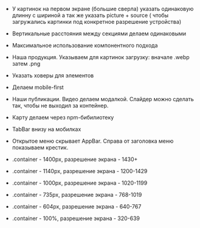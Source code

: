 - У картинок на первом экране (большие сверла) указать одинаковую длинну с шириной а так же указать picture + source ( чтобы загружались картинки под конкретное разрешение устройства)
- Вертикальные расстояния между секциями делаем одинаковыми
- Максимальное использование компонентного подхода
- Наша продукция. Указываем для картинок загрузку: вначале .webp затем .png
- Указать ховеры для элементов
- Делаем mobile-first
- Наши публикации. Видео делаем модалкой. Слайдер можно сделать так, чтобы не выходил за контейнер.
- Карту делаем через npm-бибилиотеку
- TabBar внизу на мобилках
- Открытое меню скрывает AppBar. Справа от заголовка меню показываем крестик.

- .container - 1400px, разрешение экрана - 1430+
- .container - 1140px, разрешение экрана - 1200-1429
- .container - 1000px, разрешение экрана - 1020-1199
- .container - 735px, разрешение экрана - 768-1019
- .container - 604px, разрешение экрана - 640-767
- .container - 100%, разрешение экрана - 320-639